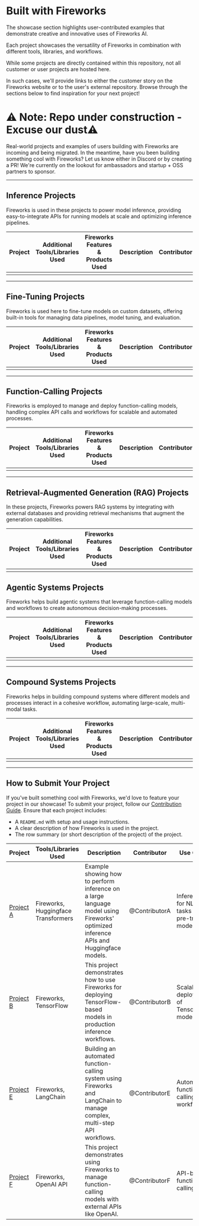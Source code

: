 # Built with Fireworks

The showcase section highlights user-contributed examples that demonstrate creative and innovative uses of Fireworks AI. 

Each project showcases the versatility of Fireworks in combination with different tools, libraries, and workflows. 

While some projects are directly contained within this repository, not all customer or user projects are hosted here. 

In such cases, we'll provide links to either the customer story on the Fireworks website or to the user's external repository. Browse through the sections below to find inspiration for your next project!

# ⚠️ Note: Repo under construction  - Excuse our dust⚠️
Real-world projects and examples of users building with Fireworks are incoming and being migrated. 
In the meantime, have you been building something cool with Fireworks? Let us know either in Discord or by creating a PR!
We're currently on the lookout for ambassadors and startup + OSS partners to sponsor. 

---

## Inference Projects

Fireworks is used in these projects to power model inference, providing easy-to-integrate APIs for running models at scale and optimizing inference pipelines.

| Project | Additional Tools/Libraries Used | Fireworks Features & Products Used | Description | Contributor | Use Case | Additional Links |
|---------|----------------------|----------------------------------|-------------|-------------|----------|------------------|
|         |                      |                                  |             |             |          |                  |

---

## Fine-Tuning Projects

Fireworks is used here to fine-tune models on custom datasets, offering built-in tools for managing data pipelines, model tuning, and evaluation.

| Project | Additional Tools/Libraries Used | Fireworks Features & Products Used | Description | Contributor | Use Case | Additional Links |
|---------|----------------------|----------------------------------|-------------|-------------|----------|------------------|
|         |                      |                                  |             |             |          |                  |

---

## Function-Calling Projects

Fireworks is employed to manage and deploy function-calling models, handling complex API calls and workflows for scalable and automated processes.

| Project | Additional Tools/Libraries Used | Fireworks Features & Products Used | Description | Contributor | Use Case | Additional Links |
|---------|----------------------|----------------------------------|-------------|-------------|----------|------------------|
|         |                      |                                  |             |             |          |                  |

---

## Retrieval-Augmented Generation (RAG) Projects

In these projects, Fireworks powers RAG systems by integrating with external databases and providing retrieval mechanisms that augment the generation capabilities.

| Project | Additional Tools/Libraries Used | Fireworks Features & Products Used | Description | Contributor | Use Case | Additional Links |
|---------|----------------------|----------------------------------|-------------|-------------|----------|------------------|
|         |                      |                                  |             |             |          |                  |


## Agentic Systems Projects

Fireworks helps build agentic systems that leverage function-calling models and workflows to create autonomous decision-making processes.

| Project | Additional Tools/Libraries Used | Fireworks Features & Products Used | Description | Contributor | Use Case | Additional Links |
|---------|----------------------|----------------------------------|-------------|-------------|----------|------------------|
|         |                      |                                  |             |             |          |                  |

---

## Compound Systems Projects

Fireworks helps in building compound systems where different models and processes interact in a cohesive workflow, automating large-scale, multi-modal tasks.

| Project | Additional Tools/Libraries Used | Fireworks Features & Products Used | Description | Contributor | Use Case | Additional Links |
|---------|----------------------|----------------------------------|-------------|-------------|----------|------------------|
|         |                      |                                  |             |             |          |                  |

---

## How to Submit Your Project

If you've built something cool with Fireworks, we'd love to feature your project in our showcase! To submit your project, follow our [Contribution Guide](../Contribution.md). Ensure that each project includes:
- A `README.md` with setup and usage instructions.
- A clear description of how Fireworks is used in the project.
- The row summary (or short description of the project) of the project.

<!-- Contributors: As part of your pull request (PR), you need to write a clear and concise description of your project to be added to this table. Make sure to fill in all relevant fields like tools used, contributor name, and the use case. -->

| Project | Tools/Libraries Used | Description | Contributor | Use Case | Additional Links |
|---------|----------------------|-------------|-------------|----------|------------------|
| [Project A](./project_a/README.md) | Fireworks, Huggingface Transformers | Example showing how to perform inference on a large language model using Fireworks' optimized inference APIs and Huggingface models. | @ContributorA | Inference for NLP tasks using pre-trained models | [GitHub Repo](#) |
| [Project B](./project_b/README.md) | Fireworks, TensorFlow | This project demonstrates how to use Fireworks for deploying TensorFlow-based models in production inference workflows. | @ContributorB | Scalable deployment of TensorFlow models | [GitHub Repo](#) |
| [Project E](./project_e/README.md) | Fireworks, LangChain | Building an automated function-calling system using Fireworks and LangChain to manage complex, multi-step API workflows. | @ContributorE | Automated function-calling workflows | [GitHub Repo](#) |
| [Project F](./project_f/README.md) | Fireworks, OpenAI API | This project demonstrates using Fireworks to manage function-calling models with external APIs like OpenAI. | @ContributorF | API-based function-calling | [GitHub Repo](#) |

<!-- End of project list. Contributors should add their projects above this line. -->